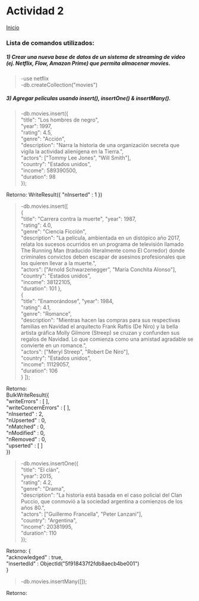 # Actividad 2

[Inicio](README.md)

### Lista de comandos utilizados:

##### 1) Crear una nueva base de datos de un sistema de streaming de video (ej. Netflix, Flow, Amazon Prime) que permita almacenar movies.
> -use netflix  
  -db.createCollection("movies")

##### 3) Agregar películas usando insert(), insertOne() & insertMany().
> -db.movies.insert({  
    "title": "Los hombres de negro",  
    "year": 1997,  
    "rating": 4.5,  
    "genre": "Acción",  
    "description": "Narra la historia de una organización secreta que vigila la actividad alienígena en la Tierra.",  
    "actors": ["Tommy Lee Jones", "Will Smith"],  
    "country": "Estados unidos",  
    "income": 589390500,  
    "duration": 98  
  });
  
  Retorno: WriteResult({ "nInserted" : 1 })
  
> -db.movies.insert([  
  {  
  "title": "Carrera contra la muerte",
  "year": 1987,  
  "rating": 4.0,  
  "genre": "Ciencia Ficción",  
  "description": "La película, ambientada en un distópico año 2017, relata los sucesos ocurridos en un programa de televisión llamado The Running Man (traducido       literalmente como El Corredor) donde criminales convictos deben escapar de asesinos profesionales que los quieren llevar a la muerte.",  
  "actors": ["Arnold Schwarzenegger", "María Conchita Alonso"],  
  "country": "Estados unidos",  
  "income": 38122105,  
  "duration": 101 
  },  
  {  
  "title": "Enamorándose",
  "year": 1984,  
  "rating": 4.1,  
  "genre": "Romance",  
  "description": "Mientras hacen las compras para sus respectivas familias en Navidad el arquitecto Frank Raftis (De Niro) y la bella artista gráfica Molly Gilmore (Streep) se cruzan y confunden sus regalos de Navidad. Lo que comienza como una amistad agradable se convierte en un romance.",  
  "actors": ["Meryl Streep", "Robert De Niro"],  
  "country": "Estados unidos",  
  "income": 11129057,  
  "duration": 106  
  }
  ]);  
  
  Retorno:  
  BulkWriteResult({  
        "writeErrors" : [ ],  
        "writeConcernErrors" : [ ],  
        "nInserted" : 2,  
        "nUpserted" : 0,  
        "nMatched" : 0,  
        "nModified" : 0,  
        "nRemoved" : 0,  
        "upserted" : [ ]  
  })
  
> -db.movies.insertOne({  
    "title": "El clán",  
    "year": 2015,  
    "rating": 4.2,  
    "genre": "Drama",  
    "description": "La historia está basada en el caso policial del Clan Puccio, que conmovió a la sociedad argentina a comienzos de los años 80.",  
    "actors": ["Guillermo Francella", "Peter Lanzani"],  
    "country": "Argentina",  
    "income": 20381995,  
    "duration": 110  
  });  
  
  Retorno: 
  {  
  "acknowledged" : true,  
  "insertedId" : ObjectId("5f918437f2fdb8aecb4be001")  
  }
  
> -db.movies.insertMany([]);
  
  Retorno:
